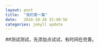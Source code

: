 ```yaml
---
layout: post
title:  "我的第一篇"
date:   2016-10-28 15:40:56
categories: jekyll update
---
```


##测试测试，先添加点试试，有时间在完善。

